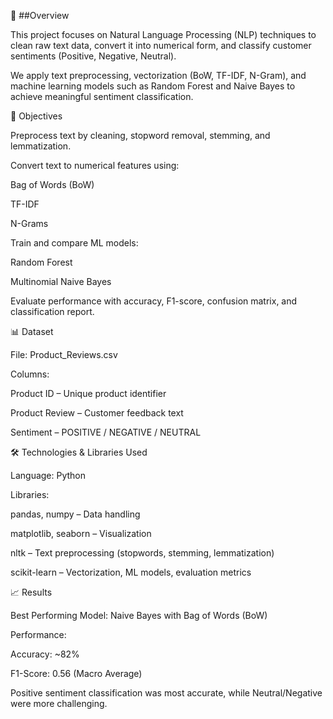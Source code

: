 📖 ##Overview

This project focuses on Natural Language Processing (NLP) techniques to clean raw text data, convert it into numerical form, and classify customer sentiments (Positive, Negative, Neutral).

We apply text preprocessing, vectorization (BoW, TF-IDF, N-Gram), and machine learning models such as Random Forest and Naive Bayes to achieve meaningful sentiment classification.

🎯 Objectives

Preprocess text by cleaning, stopword removal, stemming, and lemmatization.

Convert text to numerical features using:

Bag of Words (BoW)

TF-IDF

N-Grams

Train and compare ML models:

Random Forest

Multinomial Naive Bayes

Evaluate performance with accuracy, F1-score, confusion matrix, and classification report.

📊 Dataset

File: Product_Reviews.csv

Columns:

Product ID – Unique product identifier

Product Review – Customer feedback text

Sentiment – POSITIVE / NEGATIVE / NEUTRAL

🛠️ Technologies & Libraries Used

Language: Python

Libraries:

pandas, numpy – Data handling

matplotlib, seaborn – Visualization

nltk – Text preprocessing (stopwords, stemming, lemmatization)

scikit-learn – Vectorization, ML models, evaluation metrics


📈 Results

Best Performing Model: Naive Bayes with Bag of Words (BoW)

Performance:

Accuracy: ~82%

F1-Score: 0.56 (Macro Average)

Positive sentiment classification was most accurate, while Neutral/Negative were more challenging.
